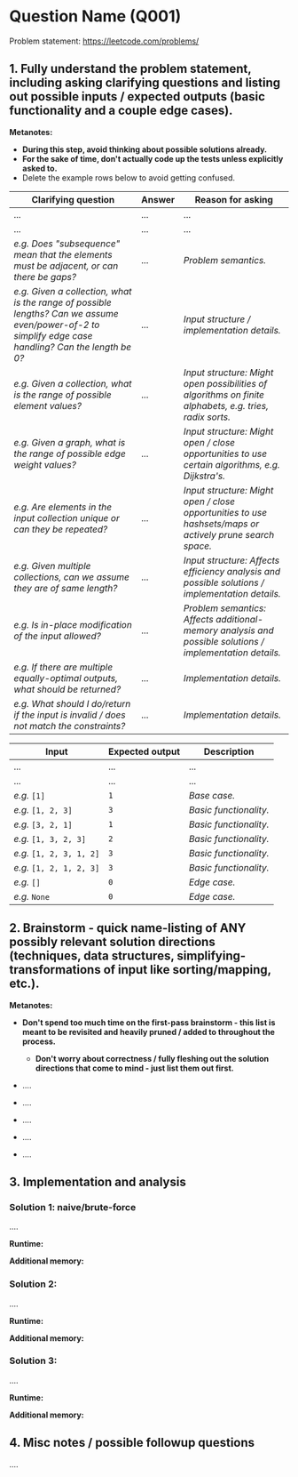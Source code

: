 # Question Name (Q001)

Problem statement: https://leetcode.com/problems/


## 1. Fully understand the problem statement, including asking clarifying questions and listing out possible inputs / expected outputs (basic functionality and a couple edge cases).

**Metanotes:**
- **During this step, avoid thinking about possible solutions already.**
- **For the sake of time, don't actually code up the tests unless explicitly asked to.**
- Delete the example rows below to avoid getting confused.

| Clarifying question | Answer | Reason for asking |
| --- | --- | --- |
| ... | ... | ... |
| ... | ... | ... |
| *e.g. Does "subsequence" mean that the elements must be adjacent, or can there be gaps?* |  ... | *Problem semantics.* |
| *e.g. Given a collection, what is the range of possible lengths? Can we assume even/power-of-2 to simplify edge case handling? Can the length be 0?* |  ... | *Input structure / implementation details.* |
| *e.g. Given a collection, what is the range of possible element values?* |  ... | *Input structure: Might open possibilities of algorithms on finite alphabets, e.g. tries, radix sorts.* |
| *e.g. Given a graph, what is the range of possible edge weight values?* |  ... | *Input structure: Might open / close opportunities to use certain algorithms, e.g. Dijkstra's.* |
| *e.g. Are elements in the input collection unique or can they be repeated?* |  ... | *Input structure: Might open / close opportunities to use hashsets/maps or actively prune search space.* |
| *e.g. Given multiple collections, can we assume they are of same length?* |  ... | *Input structure: Affects efficiency analysis and possible solutions / implementation details.* |
| *e.g. Is in-place modification of the input allowed?* | ... | *Problem semantics: Affects additional-memory analysis and possible solutions / implementation details.* |
| *e.g. If there are multiple equally-optimal outputs, what should be returned?* |  ... | *Implementation details.* |
| *e.g. What should I do/return if the input is invalid / does not match the constraints?* |  ... | *Implementation details.* |

| Input | Expected output | Description |
| --- | --- | --- |
| ... | ... | ... |
| ... | ... | ... |
| *e.g.* `[1]` |  `1` |  *Base case.* |
| *e.g.* `[1, 2, 3]` |  `3` |  *Basic functionality.* |
| *e.g.* `[3, 2, 1]` |  `1` |  *Basic functionality.* |
| *e.g.* `[1, 3, 2, 3]` |  `2` |  *Basic functionality.* |
| *e.g.* `[1, 2, 3, 1, 2]` |  `3` |  *Basic functionality.* |
| *e.g.* `[1, 2, 1, 2, 3]` |  `3` |  *Basic functionality.* |
| *e.g.* `[]` |  `0` |  *Edge case.* |
| *e.g.* `None` |  `0` |  *Edge case.* |


## 2. Brainstorm - quick name-listing of ANY possibly relevant solution directions (techniques, data structures, simplifying-transformations of input like sorting/mapping, etc.).

**Metanotes:**
- **Don't spend too much time on the first-pass brainstorm - this list is meant to be revisited and heavily pruned / added to throughout the process.**
    - **Don't worry about correctness / fully fleshing out the solution directions that come to mind - just list them out first.**

- ....
- ....
- ....
- ....
- ....


## 3. Implementation and analysis

### Solution 1: naive/brute-force

....

**Runtime:**

**Additional memory:**


### Solution 2:

....

**Runtime:**

**Additional memory:**


### Solution 3:

....

**Runtime:**

**Additional memory:**


## 4. Misc notes / possible followup questions

....
